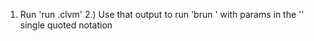 1. Run 'run <program>.clvm' 
 2.) Use that output to run 'brun <output> <params>' with params in the '' single quoted notation
